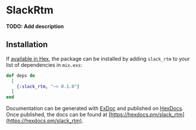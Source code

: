 # SlackRtm

**TODO: Add description**

## Installation

If [available in Hex](https://hex.pm/docs/publish), the package can be installed
by adding `slack_rtm` to your list of dependencies in `mix.exs`:

```elixir
def deps do
  [
    {:slack_rtm, "~> 0.1.0"}
  ]
end
```

Documentation can be generated with [ExDoc](https://github.com/elixir-lang/ex_doc)
and published on [HexDocs](https://hexdocs.pm). Once published, the docs can
be found at [https://hexdocs.pm/slack_rtm](https://hexdocs.pm/slack_rtm).

